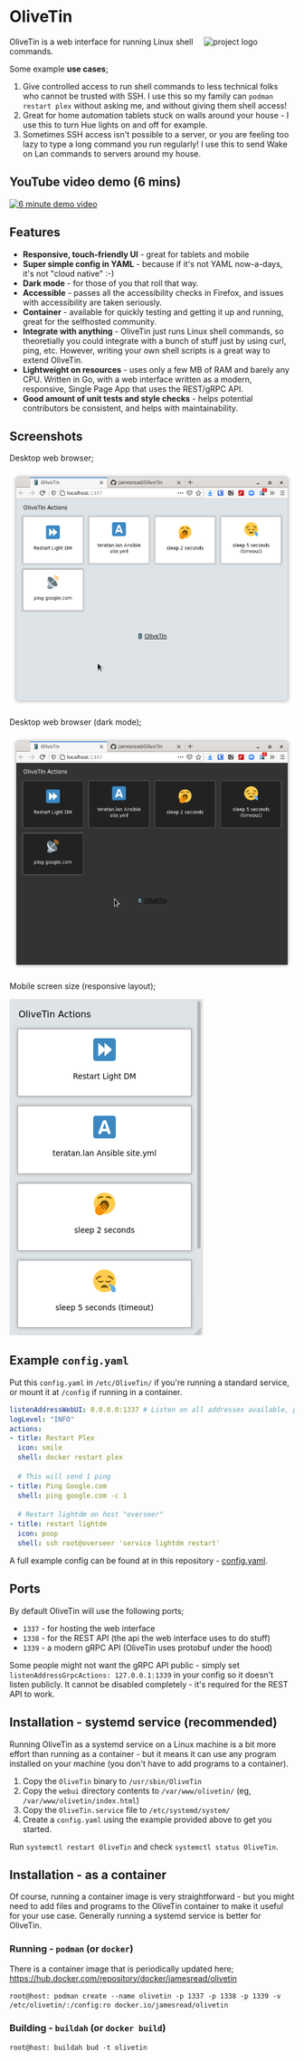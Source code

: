# OliveTin

<img alt = "project logo" src = "https://github.com/jamesread/OliveTin/blob/main/webui/OliveTinLogo.png" align = "right" width = "160px" />

OliveTin is a web interface for running Linux shell commands.

Some example **use cases**;

1. Give controlled access to run shell commands to less technical folks who cannot be trusted with SSH. I use this so my family can `podman restart plex` without asking me, and without giving them shell access!
2. Great for home automation tablets stuck on walls around your house - I use this to turn Hue lights on and off for example. 
3. Sometimes SSH access isn't possible to a server, or you are feeling too lazy to type a long command you run regularly! I use this to send Wake on Lan commands to servers around my house.

## YouTube video demo (6 mins)

[![6 minute demo video](https://img.youtube.com/vi/Ej6NM9rmZtk/0.jpg)](https://www.youtube.com/watch?v=Ej6NM9rmZtk)

## Features

* **Responsive, touch-friendly UI** - great for tablets and mobile
* **Super simple config in YAML** - because if it's not YAML now-a-days, it's not "cloud native" :-) 
* **Dark mode** - for those of you that roll that way.
* **Accessible** - passes all the accessibility checks in Firefox, and issues with accessibility are taken seriously.  
* **Container** - available for quickly testing and getting it up and running, great for the selfhosted community. 
* **Integrate with anything** - OliveTin just runs Linux shell commands, so theoretially you could integrate with a bunch of stuff just by using curl, ping, etc. However, writing your own shell scripts is a great way to extend OliveTin.
* **Lightweight on resources** - uses only a few MB of RAM and barely any CPU. Written in Go, with a web interface written as a modern, responsive, Single Page App that uses the REST/gRPC API.
* **Good amount of unit tests and style checks** - helps potential contributors be consistent, and helps with maintainability.

## Screenshots

Desktop web browser;

![Desktop screenshot](media/screenshotDesktop.png)

Desktop web browser (dark mode); 

![Desktop screenshot](media/screenshotDesktopDark.png)

Mobile screen size (responsive layout); 

![Mobile screenshot](media/screenshotMobile.png)

## Example `config.yaml` 

Put this `config.yaml` in `/etc/OliveTin/` if you're running a standard service, or mount it at `/config` if running in a container.

```yaml
listenAddressWebUI: 0.0.0.0:1337 # Listen on all addresses available, port 1337
logLevel: "INFO"
actions: 
- title: Restart Plex
  icon: smile
  shell: docker restart plex
  
  # This will send 1 ping 
- title: Ping Google.com
  shell: ping google.com -c 1
  
  # Restart lightdm on host "overseer"
- title: restart lightdm
  icon: poop
  shell: ssh root@overseer 'service lightdm restart'
```

A full example config can be found at in this repository - [config.yaml](https://github.com/jamesread/OliveTin/blob/main/var/config.yaml).

## Ports 

By default OliveTin will use the following ports;

* `1337` - for hosting the web interface
* `1338` - for the REST API (the api the web interface uses to do stuff)
* `1339` - a modern gRPC API (OliveTin uses protobuf under the hood) 

Some people might not want the gRPC API public - simply set `listenAddressGrpcActions: 127.0.0.1:1339` in your config so it doesn't listen publicly. It cannot be disabled completely - it's required for the REST API to work.

## Installation - systemd service (recommended)

Running OliveTin as a systemd service on a Linux machine is a bit more effort than running as a container - but it means it can use any program installed on your machine (you don't have to add programs to a container). 

1. Copy the `OliveTin` binary to `/usr/sbin/OliveTin`
2. Copy the `webui` directory contents to `/var/www/olivetin/` (eg, `/var/www/olivetin/index.html`)
3. Copy the `OliveTin.service` file to `/etc/systemd/system/`
4. Create a `config.yaml` using the example provided above to get you started.

Run `systemctl restart OliveTin` and check `systemctl status OliveTin`.

## Installation - as a container 

Of course, running a container image is very straightforward - but you might need to add files and programs to the OliveTin container to make it useful for your use case. Generally running a systemd service is better for OliveTin. 

### Running - `podman` (or `docker`)

There is a container image that is periodically updated here; https://hub.docker.com/repository/docker/jamesread/olivetin 

```
root@host: podman create --name olivetin -p 1337 -p 1338 -p 1339 -v /etc/olivetin/:/config:ro docker.io/jamesread/olivetin

```

### Building - `buildah` (or `docker build`)

```
root@host: buildah bud -t olivetin
```


